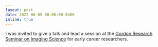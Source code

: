 ```yaml
---
layout: post
date: 2022-06-05 00:00:00-0400
inline: true
---
```


I was invited to give a talk and lead a session at the [Gordon Research Seminar on Imaging Science](https://www.grc.org/image-science-grs-conference/2022/) for early career researchers.